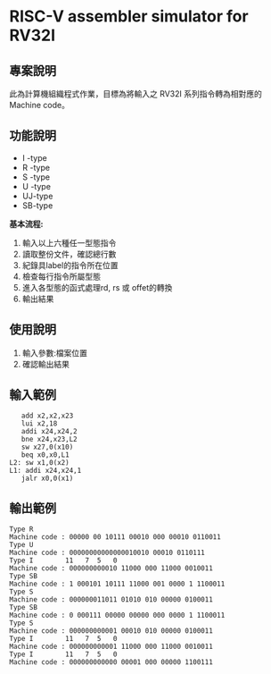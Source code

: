 # RISC-V assembler simulator for RV32I

## 專案說明
此為計算機組織程式作業，目標為將輸入之 RV32I 系列指令轉為相對應的Machine code。

## 功能說明
* I -type
* R -type
* S -type 
* U -type 
* UJ-type
* SB-type 


**基本流程:** 
1. 輸入以上六種任一型態指令
2. 讀取整份文件，確認總行數
3. 紀錄具label的指令所在位置
4. 檢查每行指令所屬型態
5. 進入各型態的函式處理rd, rs 或 offet的轉換
6. 輸出結果
 

## 使用說明
1. 輸入參數:檔案位置	
2. 確認輸出結果

## 輸入範例
	   add x2,x2,x23
	   lui x2,18
	   addi x24,x24,2
	   bne x24,x23,L2
	   sw x27,0(x10)
	   beq x0,x0,L1
	L2: sw x1,0(x2)
	L1: addi x24,x24,1
	   jalr x0,0(x1)



## 輸出範例
	Type R
	Machine code : 00000 00 10111 00010 000 00010 0110011
	Type U
	Machine code : 00000000000000010010 00010 0110111
	Type I        11   7  5   0
	Machine code : 000000000010 11000 000 11000 0010011
	Type SB
	Machine code : 1 000101 10111 11000 001 0000 1 1100011
	Type S
	Machine code : 000000011011 01010 010 00000 0100011
	Type SB
	Machine code : 0 000111 00000 00000 000 0000 1 1100011
	Type S
	Machine code : 000000000001 00010 010 00000 0100011
	Type I        11   7  5   0
	Machine code : 000000000001 11000 000 11000 0010011
	Type I        11   7  5   0
	Machine code : 000000000000 00001 000 00000 1100111

